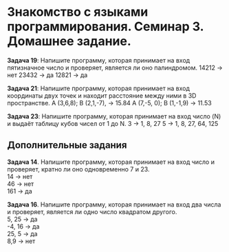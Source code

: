 # Знакомство с языками программирования. Семинар 3. Домашнее задание.

**Задача 19**: Напишите программу, которая принимает на вход пятизначное число и проверяет, является ли оно палиндромом.
14212 -> нет
23432 -> да
12821 -> да

**Задача 21**: Напишите программу, которая принимает на вход координаты двух точек и находит расстояние между ними в 3D пространстве.
A (3,6,8); B (2,1,-7), -> 15.84
A (7,-5, 0); B (1,-1,9) -> 11.53

**Задача 23**: Напишите программу, которая принимает на вход число (N) и выдаёт таблицу кубов чисел от 1 до N.
3 -> 1, 8, 27 
5 -> 1, 8, 27, 64, 125

## Дополнительные задания

**Задача 14**. Напишите программу, которая принимает на вход число и проверяет, кратно ли оно одновременно 7 и 23.  
14 -> нет   
46 -> нет   
161 -> да


**Задача 16**. Напишите программу, которая принимает на вход два числа и проверяет, является ли одно число квадратом другого.  
5, 25 -> да  
-4, 16 -> да  
25, 5 -> да  
8,9 -> нет



